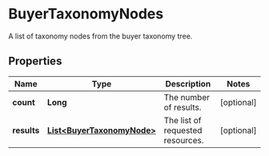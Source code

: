 

# BuyerTaxonomyNodes

A list of taxonomy nodes from the buyer taxonomy tree.

## Properties

Name | Type | Description | Notes
------------ | ------------- | ------------- | -------------
**count** | **Long** | The number of results. |  [optional]
**results** | [**List&lt;BuyerTaxonomyNode&gt;**](BuyerTaxonomyNode.md) | The list of requested resources. |  [optional]




